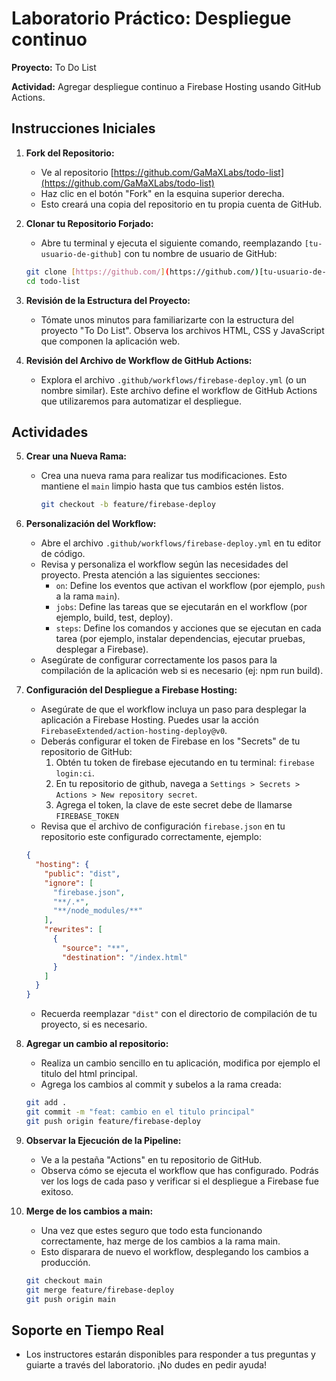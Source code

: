 # Laboratorio Práctico: Despliegue continuo

**Proyecto:** To Do List

**Actividad:** Agregar despliegue continuo a Firebase Hosting usando GitHub Actions.

## Instrucciones Iniciales

1.  **Fork del Repositorio:**
    * Ve al repositorio [https://github.com/GaMaXLabs/todo-list](https://github.com/GaMaXLabs/todo-list)
    * Haz clic en el botón "Fork" en la esquina superior derecha.
    * Esto creará una copia del repositorio en tu propia cuenta de GitHub.

2.  **Clonar tu Repositorio Forjado:**
    * Abre tu terminal y ejecuta el siguiente comando, reemplazando `[tu-usuario-de-github]` con tu nombre de usuario de GitHub:

    ```bash
    git clone [https://github.com/](https://github.com/)[tu-usuario-de-github]/todo-list.git
    cd todo-list
    ```

3.  **Revisión de la Estructura del Proyecto:**
    * Tómate unos minutos para familiarizarte con la estructura del proyecto "To Do List". Observa los archivos HTML, CSS y JavaScript que componen la aplicación web.

4.  **Revisión del Archivo de Workflow de GitHub Actions:**
    * Explora el archivo `.github/workflows/firebase-deploy.yml` (o un nombre similar). Este archivo define el workflow de GitHub Actions que utilizaremos para automatizar el despliegue.

## Actividades

5.  **Crear una Nueva Rama:**
    * Crea una nueva rama para realizar tus modificaciones. Esto mantiene el `main` limpio hasta que tus cambios estén listos.
        ```bash
        git checkout -b feature/firebase-deploy
        ```

6.  **Personalización del Workflow:**
    * Abre el archivo `.github/workflows/firebase-deploy.yml` en tu editor de código.
    * Revisa y personaliza el workflow según las necesidades del proyecto. Presta atención a las siguientes secciones:
        * `on`: Define los eventos que activan el workflow (por ejemplo, `push` a la rama `main`).
        * `jobs`: Define las tareas que se ejecutarán en el workflow (por ejemplo, build, test, deploy).
        * `steps`: Define los comandos y acciones que se ejecutan en cada tarea (por ejemplo, instalar dependencias, ejecutar pruebas, desplegar a Firebase).
    * Asegúrate de configurar correctamente los pasos para la compilación de la aplicación web si es necesario (ej: npm run build).

7.  **Configuración del Despliegue a Firebase Hosting:**
    * Asegúrate de que el workflow incluya un paso para desplegar la aplicación a Firebase Hosting. Puedes usar la acción `FirebaseExtended/action-hosting-deploy@v0`.
    * Deberás configurar el token de Firebase en los "Secrets" de tu repositorio de GitHub:
        1.  Obtén tu token de firebase ejecutando en tu terminal: `firebase login:ci`.
        2.  En tu repositorio de github, navega a `Settings > Secrets > Actions > New repository secret`.
        3.  Agrega el token, la clave de este secret debe de llamarse `FIREBASE_TOKEN`
    * Revisa que el archivo de configuración `firebase.json` en tu repositorio este configurado correctamente, ejemplo:

    ```json
    {
      "hosting": {
        "public": "dist",
        "ignore": [
          "firebase.json",
          "**/.*",
          "**/node_modules/**"
        ],
        "rewrites": [
          {
            "source": "**",
            "destination": "/index.html"
          }
        ]
      }
    }
    ```

    * Recuerda reemplazar `"dist"` con el directorio de compilación de tu proyecto, si es necesario.

8.  **Agregar un cambio al repositorio:**
    * Realiza un cambio sencillo en tu aplicación, modifica por ejemplo el titulo del html principal.
    * Agrega los cambios al commit y subelos a la rama creada:
    ```bash
    git add .
    git commit -m "feat: cambio en el titulo principal"
    git push origin feature/firebase-deploy
    ```

9.  **Observar la Ejecución de la Pipeline:**
    * Ve a la pestaña "Actions" en tu repositorio de GitHub.
    * Observa cómo se ejecuta el workflow que has configurado. Podrás ver los logs de cada paso y verificar si el despliegue a Firebase fue exitoso.

10. **Merge de los cambios a main:**
    * Una vez que estes seguro que todo esta funcionando correctamente, haz merge de los cambios a la rama main.
    * Esto disparara de nuevo el workflow, desplegando los cambios a producción.
    ```bash
    git checkout main
    git merge feature/firebase-deploy
    git push origin main
    ```

## Soporte en Tiempo Real

* Los instructores estarán disponibles para responder a tus preguntas y guiarte a través del laboratorio. ¡No dudes en pedir ayuda!